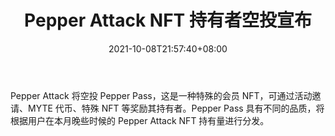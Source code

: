 ﻿---
title: "Pepper Attack NFT 持有者空投宣布"
date: 2021-10-08T21:57:40+08:00
lastmod: 2021-10-08T16:45:40+08:00
draft: false
authors: ["Jennifer"]
description: "Pepper Attack 将空投 Pepper Pass，这是一种特殊的会员 NFT，可通过活动邀请、MYTE 代币、特殊 NFT 等奖励其持有者。Pepper Pass 具有不同的品质，将根据用户在本月晚些时候的 Pepper Attack NFT 持有量进行分发。"
featuredImage: "pepper-attack-nft-holders-airdrop-announced.png"
tags: ["Virtual World","虚拟世界","Play to Earn"]
categories: ["news"]
news: ["虚拟世界"]
weight: 
lightgallery: true
pinned: false
recommend: false
recommend1: false
---

Pepper Attack 将空投 Pepper Pass，这是一种特殊的会员 NFT，可通过活动邀请、MYTE 代币、特殊 NFT 等奖励其持有者。Pepper Pass 具有不同的品质，将根据用户在本月晚些时候的 Pepper Attack NFT 持有量进行分发。

<!--more-->

